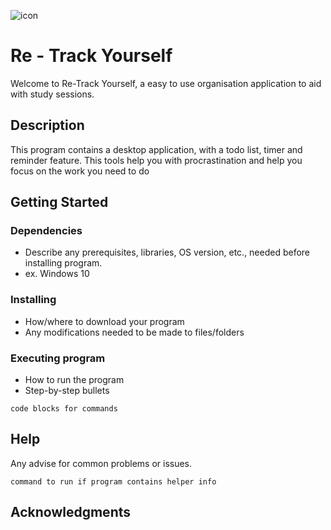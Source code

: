 
![icon](https://github.com/SarahMATU/FYP/assets/115370785/c8a2a94a-71c0-44f5-b353-6438219bd6f6)

# Re - Track Yourself

Welcome to Re-Track Yourself, a easy to use organisation application to aid with study sessions. 

## Description

This program contains a desktop application, with a todo list, timer and reminder feature. This tools help you with procrastination and help you focus on the work you need to do

## Getting Started

### Dependencies

* Describe any prerequisites, libraries, OS version, etc., needed before installing program.
* ex. Windows 10

### Installing

* How/where to download your program
* Any modifications needed to be made to files/folders

### Executing program

* How to run the program
* Step-by-step bullets
```
code blocks for commands
```

## Help

Any advise for common problems or issues.
```
command to run if program contains helper info
```

## Acknowledgments
